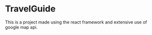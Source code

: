 # TravelGuide
This is a project made using the react framework and extensive use of google map api.
